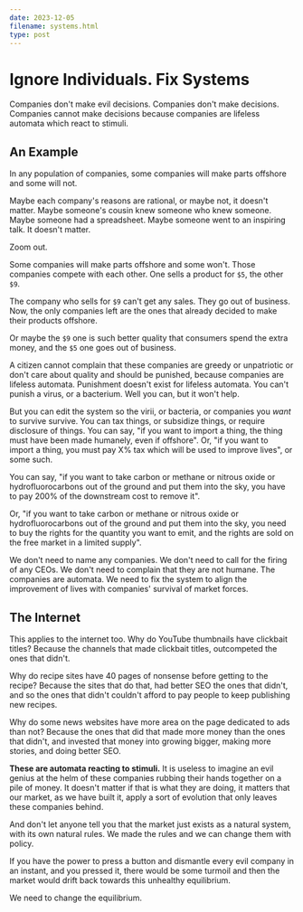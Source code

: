 ```yaml
---
date: 2023-12-05
filename: systems.html
type: post
---
```


# Ignore Individuals. Fix Systems

Companies don't make evil decisions.
Companies don't make decisions.
Companies cannot make decisions because companies are lifeless automata which react to stimuli.

## An Example

In any population of companies,
some companies will make parts offshore and some will not.

Maybe each company's reasons are rational,
or maybe not,
it doesn't matter.
Maybe someone's cousin knew someone who knew someone.
Maybe someone had a spreadsheet.
Maybe someone went to an inspiring talk.
It doesn't matter.

Zoom out.

Some companies will make parts offshore and some won't.
Those companies compete with each other.
One sells a product for `$5`, the other `$9`.

The company who sells for `$9` can't get any sales.
They go out of business.
Now, the only companies left are the ones that already decided to make their products offshore.

Or maybe the `$9` one is such better quality that consumers spend the extra money,
and the `$5` one goes out of business.

A citizen cannot complain that these companies are greedy
or unpatriotic
or don't care about quality
and should be punished,
because companies are lifeless automata.
Punishment doesn't exist for lifeless automata.
You can't punish a virus, or a bacterium.
Well you can, but it won't help.

But you can edit the system so the virii, or bacteria, or companies
you _want_ to survive survive.
You can tax things, or subsidize things, or require disclosure of things.
You can say,
"if you want to import a thing, the thing must have been made humanely, even if offshore".
Or,
"if you want to import a thing, you must pay X% tax which will be used to improve lives",
or some such.

You can say,
"if you want to take carbon or methane or nitrous oxide or hydrofluorocarbons out of the ground and put them into the sky,
you have to pay 200% of the downstream cost to remove it".

Or,
"if you want to take carbon or methane or nitrous oxide or hydrofluorocarbons out of the ground and put them into the sky,
you need to buy the rights for the quantity you want to emit,
and the rights are sold on the free market in a limited supply".

We don't need to name any companies.
We don't need to call for the firing of any CEOs.
We don't need to complain that they are not humane.
The companies are automata.
We need to fix the system to align the improvement of lives with companies' survival of market forces.

## The Internet

This applies to the internet too.
Why do YouTube thumbnails have clickbait titles?
Because the channels that made clickbait titles,
outcompeted the ones that didn't.

Why do recipe sites have 40 pages of nonsense before getting to the recipe?
Because the sites that do that,
had better SEO the ones that didn't,
and so the ones that didn't couldn't afford to pay people to keep publishing new recipes.

Why do some news websites have more area on the page dedicated to ads than not?
Because the ones that did that made more money than the ones that didn't,
and invested that money into growing bigger,
making more stories,
and doing better SEO.

**These are automata reacting to stimuli.**
It is useless to imagine an evil genius at the helm of these companies rubbing their hands together on a pile of money.
It doesn't matter if that is what they are doing,
it matters that our market,
as we have built it, apply a sort of evolution that only leaves these companies behind.

And don't let anyone tell you that the market just exists as a natural system,
with its own natural rules.
We made the rules and we can change them with policy.

If you have the power to press a button and dismantle every evil company in an instant,
and you pressed it,
there would be some turmoil and then the market would drift back towards this unhealthy equilibrium.

We need to change the equilibrium.
